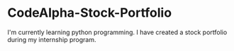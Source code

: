 # CodeAlpha-Stock-Portfolio
I'm currently learning python programming. I have created a stock portfolio during my internship program.
